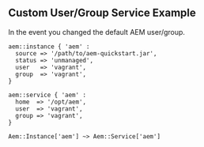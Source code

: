 ## Custom User/Group Service Example

In the event you changed the default AEM user/group.

~~~ puppet
aem::instance { 'aem' :
  source => '/path/to/aem-quickstart.jar',
  status => 'unmanaged',
  user   => 'vagrant',
  group  => 'vagrant',
}

aem::service { 'aem' :
  home  => '/opt/aem',
  user  => 'vagrant',
  group => 'vagrant',
}

Aem::Instance['aem'] ~> Aem::Service['aem']
~~~

